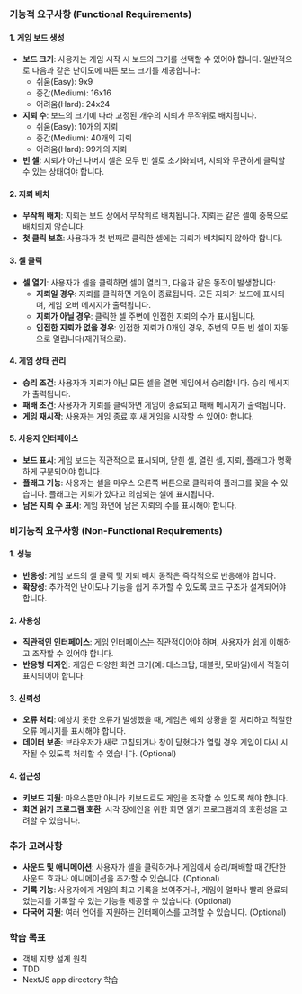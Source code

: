 ### **기능적 요구사항 (Functional Requirements)**

#### **1. 게임 보드 생성**

- **보드 크기**: 사용자는 게임 시작 시 보드의 크기를 선택할 수 있어야 합니다. 일반적으로 다음과 같은 난이도에 따른 보드 크기를 제공합니다:
  - 쉬움(Easy): 9x9
  - 중간(Medium): 16x16
  - 어려움(Hard): 24x24
- **지뢰 수**: 보드의 크기에 따라 고정된 개수의 지뢰가 무작위로 배치됩니다.
  - 쉬움(Easy): 10개의 지뢰
  - 중간(Medium): 40개의 지뢰
  - 어려움(Hard): 99개의 지뢰
- **빈 셀**: 지뢰가 아닌 나머지 셀은 모두 빈 셀로 초기화되며, 지뢰와 무관하게 클릭할 수 있는 상태여야 합니다.

#### **2. 지뢰 배치**

- **무작위 배치**: 지뢰는 보드 상에서 무작위로 배치됩니다. 지뢰는 같은 셀에 중복으로 배치되지 않습니다.
- **첫 클릭 보호**: 사용자가 첫 번째로 클릭한 셀에는 지뢰가 배치되지 않아야 합니다.

#### **3. 셀 클릭**

- **셀 열기**: 사용자가 셀을 클릭하면 셀이 열리고, 다음과 같은 동작이 발생합니다:
  - **지뢰일 경우**: 지뢰를 클릭하면 게임이 종료됩니다. 모든 지뢰가 보드에 표시되며, 게임 오버 메시지가 출력됩니다.
  - **지뢰가 아닐 경우**: 클릭한 셀 주변에 인접한 지뢰의 수가 표시됩니다.
  - **인접한 지뢰가 없을 경우**: 인접한 지뢰가 0개인 경우, 주변의 모든 빈 셀이 자동으로 열립니다(재귀적으로).

#### **4. 게임 상태 관리**

- **승리 조건**: 사용자가 지뢰가 아닌 모든 셀을 열면 게임에서 승리합니다. 승리 메시지가 출력됩니다.
- **패배 조건**: 사용자가 지뢰를 클릭하면 게임이 종료되고 패배 메시지가 출력됩니다.
- **게임 재시작**: 사용자는 게임 종료 후 새 게임을 시작할 수 있어야 합니다.

#### **5. 사용자 인터페이스**

- **보드 표시**: 게임 보드는 직관적으로 표시되며, 닫힌 셀, 열린 셀, 지뢰, 플래그가 명확하게 구분되어야 합니다.
- **플래그 기능**: 사용자는 셀을 마우스 오른쪽 버튼으로 클릭하여 플래그를 꽂을 수 있습니다. 플래그는 지뢰가 있다고 의심되는 셀에 표시됩니다.
- **남은 지뢰 수 표시**: 게임 화면에 남은 지뢰의 수를 표시해야 합니다.

### **비기능적 요구사항 (Non-Functional Requirements)**

#### **1. 성능**

- **반응성**: 게임 보드의 셀 클릭 및 지뢰 배치 동작은 즉각적으로 반응해야 합니다.
- **확장성**: 추가적인 난이도나 기능을 쉽게 추가할 수 있도록 코드 구조가 설계되어야 합니다.

#### **2. 사용성**

- **직관적인 인터페이스**: 게임 인터페이스는 직관적이어야 하며, 사용자가 쉽게 이해하고 조작할 수 있어야 합니다.
- **반응형 디자인**: 게임은 다양한 화면 크기(예: 데스크탑, 태블릿, 모바일)에서 적절히 표시되어야 합니다.

#### **3. 신뢰성**

- **오류 처리**: 예상치 못한 오류가 발생했을 때, 게임은 예외 상황을 잘 처리하고 적절한 오류 메시지를 표시해야 합니다.
- **데이터 보존**: 브라우저가 새로 고침되거나 창이 닫혔다가 열릴 경우 게임이 다시 시작될 수 있도록 처리할 수 있습니다. (Optional)

#### **4. 접근성**

- **키보드 지원**: 마우스뿐만 아니라 키보드로도 게임을 조작할 수 있도록 해야 합니다.
- **화면 읽기 프로그램 호환**: 시각 장애인을 위한 화면 읽기 프로그램과의 호환성을 고려할 수 있습니다.

### **추가 고려사항**

- **사운드 및 애니메이션**: 사용자가 셀을 클릭하거나 게임에서 승리/패배할 때 간단한 사운드 효과나 애니메이션을 추가할 수 있습니다. (Optional)
- **기록 기능**: 사용자에게 게임의 최고 기록을 보여주거나, 게임이 얼마나 빨리 완료되었는지를 기록할 수 있는 기능을 제공할 수 있습니다. (Optional)
- **다국어 지원**: 여러 언어를 지원하는 인터페이스를 고려할 수 있습니다. (Optional)

### **학습 목표**

- 객체 지향 설계 원칙
- TDD
- NextJS app directory 학습
